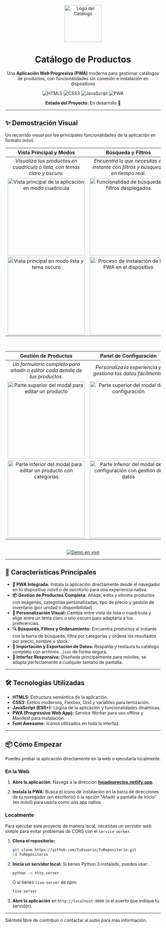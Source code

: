 <div align="center">
  <img src="./icon-512.png" alt="Logo del Catálogo" width="120">
  <h1>Catálogo de Productos</h1>
  <p>
    Una <b>Aplicación Web Progresiva (PWA)</b> moderna para gestionar catálogos de productos, con funcionalidades sin conexión e instalación en dispositivos
  </p>

  <!-- Badges Tecnológicos -->
  <p>
    <img src="https://img.shields.io/badge/HTML5-E34F26?style=for-the-badge&logo=html5&logoColor=white" alt="HTML5">
    <img src="https://img.shields.io/badge/CSS3-1572B6?style=for-the-badge&logo=css3&logoColor=white" alt="CSS3">
    <img src="https://img.shields.io/badge/JavaScript-F7DF1E?style=for-the-badge&logo=javascript&logoColor=black" alt="JavaScript">
    <img src="https://img.shields.io/badge/PWA-5A0FC8?style=for-the-badge&logo=pwa&logoColor=white" alt="PWA">
  </p>

  <p>
    <b>Estado del Proyecto:</b> En desarrollo 🚧
  </p>
</div>

---

## ✨ Demostración Visual

Un recorrido visual por las principales funcionalidades de la aplicación en formato móvil.

| Vista Principal y Modos | Búsqueda y Filtros |
| :---: | :---: |
| _Visualiza tus productos en cuadrícula o lista, con temas claro y oscuro._ | _Encuentra lo que necesitas al instante con filtros y búsqueda en tiempo real._ |
| <img src="./screenshots/01-vista-cuadricula.jpeg" alt="Vista principal de la aplicación en modo cuadrícula" width="250"> | <img src="./screenshots/02-vista-cuadricula.jpeg" alt="Funcionalidad de búsqueda y filtros desplegados" width="250"> |
| <img src="./screenshots/03-vista-lista-oscuro.jpeg" alt="Vista principal en modo lista y tema oscuro" width="250"> | <img src="./screenshots/04-instalacion-pwa.jpeg" alt="Proceso de instalación de la PWA en el dispositivo" width="250"> |

<br>

| Gestión de Productos | Panel de Configuración |
| :---: | :---: |
| _Un formulario completo para añadir o editar cada detalle de tus productos._ | _Personaliza la experiencia y gestiona tus datos fácilmente._ |
| <img src="/screenshots/05-editar-producto-parte1.jpeg" alt="Parte superior del modal para editar un producto" width="250"> | <img src="./screenshots/06-configuracion-parte1.jpeg" alt="Parte superior del modal de configuración" width="250"> |
| <img src="./screenshots/07-editar-producto-parte2.jpeg" alt="Parte inferior del modal para editar un producto con categorías" width="250"> | <img src="./screenshots/08-configuracion-parte2.jpeg" alt="Parte inferior del modal de configuración con gestión de datos" width="250"> |

<br>

<div align="center">
  <a href="https://hojadeprecios.netlify.app/" target="_blank">
    <img src="https://img.shields.io/badge/Ver_Demo_en_Vivo-28A745?style=for-the-badge&logo=netlify&logoColor=white" alt="Demo en vivo">
  </a>
</div>

---

## 🚀 Características Principales

- **📱 PWA Integrada:** Instala la aplicación directamente desde el navegador en tu dispositivo móvil o de escritorio para una experiencia nativa.
- **📦 Gestión de Productos Completa:** Añade, edita y elimina productos con imágenes, categorías personalizadas, tipo de precio y gestión de inventario (por unidad o disponibilidad).
- **🎨 Personalización Visual:** Cambia entre vista de lista o cuadrícula y elige entre un tema claro o uno oscuro para adaptarla a tus preferencias.
- **🔍 Búsqueda, Filtros y Ordenamiento:** Encuentra productos al instante con la barra de búsqueda, filtra por categorías y ordena los resultados por precio, nombre o stock.
- **💾 Importación y Exportación de Datos:** Respalda y restaura tu catálogo completo con archivos `.json` de forma segura.
- **📱 Interfaz Responsiva:** Diseñada principalmente para móviles, se adapta perfectamente a cualquier tamaño de pantalla.

---

## 🛠️ Tecnologías Utilizadas

* **HTML5:** Estructura semántica de la aplicación.
* **CSS3:** Estilos modernos, Flexbox, Grid y variables para temización.
* **JavaScript (ES6+):** Lógica de la aplicación y funcionalidades dinámicas.
* **PWA (Progressive Web App):** Service Worker para uso offline y Manifest para instalación.
* **Font Awesome:** Iconos utilizados en toda la interfaz.

---

## 📦 Cómo Empezar

Puedes probar la aplicación directamente en la web o ejecutarla localmente.

### En la Web

1.  **Abre la aplicación:**
    Navega a la dirección **[hojadeprecios.netlify.app](https://hojadeprecios.netlify.app/)**.

2.  **Instala la PWA:**
    Busca el icono de instalación en la barra de direcciones de tu navegador (en escritorio) o la opción "Añadir a pantalla de inicio" (en móvil) para usarla como una app nativa.

### Localmente

Para ejecutar este proyecto de manera local, necesitas un servidor web simple para evitar problemas de CORS con el `service-worker`.

1.  **Clona el repositorio:**
    ```bash
    git clone https://github.com/TuUsuario/TuRepositorio.git
    cd TuRepositorio
    ```

2.  **Inicia un servidor local:**
    Si tienes Python 3 instalado, puedes usar:
    ```bash
    python -m http.server
    ```
    O si tienes `live-server` de npm:
    ```bash
    live-server
    ```

3.  **Abre la aplicación** en `http://localhost:8000` (o el puerto que indique tu servidor).

---

Siéntete libre de contribuir o contactar al autor para más información.
